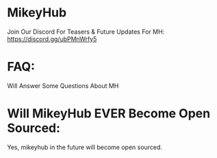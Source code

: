 # MikeyHub
Join Our Discord For Teasers &amp; Future Updates For MH: https://discord.gg/ubPMnWrfy5

# FAQ:
Will Answer Some Questions About MH

# Will MikeyHub EVER Become Open Sourced:
Yes, mikeyhub in the future will become open sourced.
